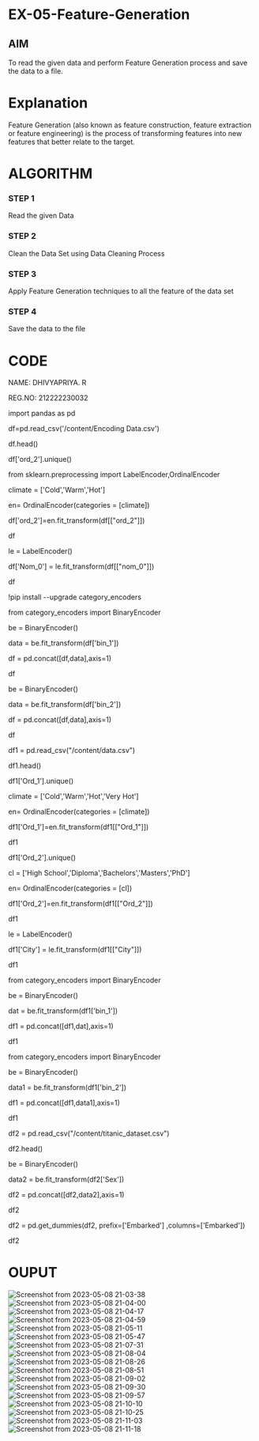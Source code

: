 # EX-05-Feature-Generation


## AIM
To read the given data and perform Feature Generation process and save the data to a file. 

# Explanation
Feature Generation (also known as feature construction, feature extraction or feature engineering) is the process of transforming features into new features that better relate to the target.
 

# ALGORITHM
### STEP 1
Read the given Data
### STEP 2
Clean the Data Set using Data Cleaning Process
### STEP 3
Apply Feature Generation techniques to all the feature of the data set
### STEP 4
Save the data to the file


# CODE

NAME: DHIVYAPRIYA. R

REG.NO: 212222230032

import pandas as pd

df=pd.read_csv('/content/Encoding Data.csv')

df.head()

df['ord_2'].unique()

from sklearn.preprocessing import LabelEncoder,OrdinalEncoder

climate = ['Cold','Warm','Hot']

en= OrdinalEncoder(categories = [climate])

df['ord_2']=en.fit_transform(df[["ord_2"]])

df

le = LabelEncoder()

df['Nom_0'] = le.fit_transform(df[["nom_0"]])

df

!pip install --upgrade category_encoders

from category_encoders import BinaryEncoder

be = BinaryEncoder()

data = be.fit_transform(df['bin_1'])

df = pd.concat([df,data],axis=1)

df

be = BinaryEncoder()

data = be.fit_transform(df['bin_2'])

df = pd.concat([df,data],axis=1)

df

df1 = pd.read_csv("/content/data.csv")

df1.head()

df1['Ord_1'].unique()

climate = ['Cold','Warm','Hot','Very Hot']

en= OrdinalEncoder(categories = [climate])

df1['Ord_1']=en.fit_transform(df1[["Ord_1"]])

df1

df1['Ord_2'].unique()

cl = ['High School','Diploma','Bachelors','Masters','PhD']

en= OrdinalEncoder(categories = [cl])

df1['Ord_2']=en.fit_transform(df1[["Ord_2"]])

df1

le = LabelEncoder()

df1['City'] = le.fit_transform(df1[["City"]])

df1

from category_encoders import BinaryEncoder

be = BinaryEncoder()

dat = be.fit_transform(df1['bin_1'])

df1 = pd.concat([df1,dat],axis=1)

df1

from category_encoders import BinaryEncoder

be = BinaryEncoder()

data1 = be.fit_transform(df1['bin_2'])

df1 = pd.concat([df1,data1],axis=1)

df1

df2 = pd.read_csv("/content/titanic_dataset.csv")

df2.head()

be = BinaryEncoder()

data2 = be.fit_transform(df2['Sex'])

df2 = pd.concat([df2,data2],axis=1)

df2

df2 = pd.get_dummies(df2, prefix=['Embarked'] ,columns=['Embarked'])

df2

# OUPUT
![Screenshot from 2023-05-08 21-03-38](https://user-images.githubusercontent.com/119477552/236870818-f5bd80c8-2fb1-4853-b022-0ac7f65091cf.png)
![Screenshot from 2023-05-08 21-04-00](https://user-images.githubusercontent.com/119477552/236870902-9138ceba-5d13-44fa-b0b7-71e8faa398da.png)
![Screenshot from 2023-05-08 21-04-17](https://user-images.githubusercontent.com/119477552/236871095-4caf14ea-0059-4e85-8c3c-82a317121ef5.png)
![Screenshot from 2023-05-08 21-04-59](https://user-images.githubusercontent.com/119477552/236871149-31cc2315-5260-451e-b635-a9abf7922c87.png)
![Screenshot from 2023-05-08 21-05-11](https://user-images.githubusercontent.com/119477552/236871252-264fd16e-98a3-4d01-8f45-e215dc5b7aa7.png)
![Screenshot from 2023-05-08 21-05-47](https://user-images.githubusercontent.com/119477552/236871297-7c5c87d3-caf5-4ada-ad2c-cf986d36563c.png)
![Screenshot from 2023-05-08 21-07-31](https://user-images.githubusercontent.com/119477552/236871380-4c0d5e2f-abde-4196-8e8b-36b013f0fa6f.png)
![Screenshot from 2023-05-08 21-08-04](https://user-images.githubusercontent.com/119477552/236871416-b6d45569-6671-4fcc-a957-f8aabd2fb66c.png)
![Screenshot from 2023-05-08 21-08-26](https://user-images.githubusercontent.com/119477552/236871455-360b49bb-af8a-4ee2-b364-56de1f914f87.png)
![Screenshot from 2023-05-08 21-08-51](https://user-images.githubusercontent.com/119477552/236871604-9e4bf646-bb34-487e-be94-2a1ac77d289c.png)
![Screenshot from 2023-05-08 21-09-02](https://user-images.githubusercontent.com/119477552/236871693-8f17d89b-c11f-4ba2-9f77-8c47cdc03348.png)
![Screenshot from 2023-05-08 21-09-30](https://user-images.githubusercontent.com/119477552/236871910-5435d318-e8e6-4ca9-a0e2-4810c0c7bde4.png)
![Screenshot from 2023-05-08 21-09-57](https://user-images.githubusercontent.com/119477552/236871948-9fa7eba3-63b6-49c9-a58c-77dafb9e33e4.png)
![Screenshot from 2023-05-08 21-10-10](https://user-images.githubusercontent.com/119477552/236871980-a37f2238-7712-4449-b2cd-533df85a56f8.png)
![Screenshot from 2023-05-08 21-10-25](https://user-images.githubusercontent.com/119477552/236872072-b3248740-8a73-42b5-bb8e-972a61d56871.png)
![Screenshot from 2023-05-08 21-11-03](https://user-images.githubusercontent.com/119477552/236872121-d751a0d0-85d5-4ea8-ad77-c2e8da431af1.png)
![Screenshot from 2023-05-08 21-11-18](https://user-images.githubusercontent.com/119477552/236872185-98dbef63-0df3-43ca-8333-7ac0d782d126.png)


